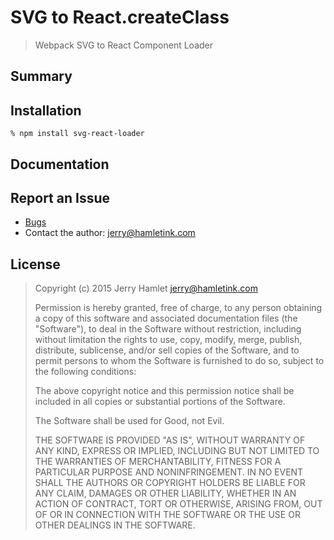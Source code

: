 SVG to React.createClass
========================

> Webpack SVG to React Component Loader


Summary
-------



Installation
------------

~~~
% npm install svg-react-loader
~~~


Documentation
-------------


Report an Issue
---------------

* [Bugs](http://github.com/jhamlet/svg-react-loader/issues)
* Contact the author: <jerry@hamletink.com>


License
-------

> Copyright (c) 2015 Jerry Hamlet <jerry@hamletink.com>
> 
> Permission is hereby granted, free of charge, to any person
> obtaining a copy of this software and associated documentation
> files (the "Software"), to deal in the Software without
> restriction, including without limitation the rights to use,
> copy, modify, merge, publish, distribute, sublicense, and/or sell
> copies of the Software, and to permit persons to whom the
> Software is furnished to do so, subject to the following
> conditions:
> 
> The above copyright notice and this permission notice shall be
> included in all copies or substantial portions of the Software.
> 
> The Software shall be used for Good, not Evil.
> 
> THE SOFTWARE IS PROVIDED "AS IS", WITHOUT WARRANTY OF ANY KIND,
> EXPRESS OR IMPLIED, INCLUDING BUT NOT LIMITED TO THE WARRANTIES
> OF MERCHANTABILITY, FITNESS FOR A PARTICULAR PURPOSE AND
> NONINFRINGEMENT. IN NO EVENT SHALL THE AUTHORS OR COPYRIGHT
> HOLDERS BE LIABLE FOR ANY CLAIM, DAMAGES OR OTHER LIABILITY,
> WHETHER IN AN ACTION OF CONTRACT, TORT OR OTHERWISE, ARISING
> FROM, OUT OF OR IN CONNECTION WITH THE SOFTWARE OR THE USE OR
> OTHER DEALINGS IN THE SOFTWARE.
